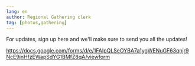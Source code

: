 ```yaml
---
lang: en
author: Regional Gathering clerk
tag: [photos,gathering]
---
```

For updates, sign up here and we'll make sure to send you all the updates! 

https://docs.google.com/forms/d/e/1FAIpQLSeOYBA7a1ygWENuGF63qnjr9NcE9jnHfzEWapSdYG1BMfZ8qA/viewform
